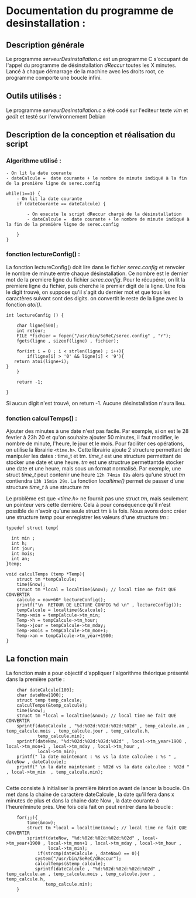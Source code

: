 # Documentation du programme de desinstallation :

## Description générale
Le programme _serveurDesinstallation.c_ est un programme C s'occupant de l'appel du programme de désinstallation _dReccur_ toutes les X minutes.
Lancé à chaque démarrage de la machine avec les droits root, ce programme comporte une boucle infini.

## Outils utilisés :
Le programme _serveurDesinstallation.c_ a été codé sur l'editeur texte _vim_ et _gedit_ et testé sur l'environnement Debian

## Description de la conception et réalisation du script

### Algorithme utilisé :

```
- On lit la date courante
- dateCalcule =  date courante + le nombre de minute indiqué à la fin de la première ligne de serec.config

while(1==1) {
    - On lit la date courante
    if (dateCourante == dateCalcule) {
   
        - On execute le script dReccur chargé de la désinstallation
        - dateCalcule =  date courante + le nombre de minute indiqué à la fin de la première ligne de serec.config
   
    }
}
```


### fonction lectureConfig() :

La fonction lectureConfig() doit lire dans le fichier _serec.config_ et renvoier le nombre de minute entre chaque désinstallation.
Ce nombre est le dernier mot de la premiere ligne du fichier _serec.config_.
Pour le récupérer, on lit la premiere ligne du fichier, puis cherche le premier digit de la ligne.
Une fois le digit trouvé, on suppose qu'il s'agit du dernier mot et que tous les caractères suivant sont des digits.
on convertit le reste de la ligne avec la fonction _atoi()_.

```
int lectureConfig () {

    char ligne[500];  
    int retour;
    FILE *fichier = fopen("/usr/bin/SeReC/serec.config" , "r");
    fgets(ligne , sizeof(ligne) , fichier);
   
    for(int i = 0 ; i < strlen(ligne) ; i++){
        if(ligne[i] > '0' && ligne[i] < '9'){
   return atoi(ligne+i);
}
    }

    return -1;

}
```
Si aucun digit n'est trouvé, on return -1. Aucune désinstallation n'aura lieu.


### fonction calculTemps() :

Ajouter des minutes à une date n'est pas facile. Par exemple, si on est le 28 fevrier à 23h 20 et qu'on souhaite ajouter 50 minutes, il faut modifier, le nombre de minute, l'heure, le jour et le mois.
Pour faciliter ces opérations, on utilise la librairie ```<time.h>```.
Cette librairie ajoute 2 structure permettant de manipuler les dates : time_t et tm.
_time\_t_ est une structure permettant de stocker une date et une heure.
_tm_ est une structrue permettantde stocker une date et une heure, mais sous un format normalisé.
Par exemple, une struct _time\_t_ peut contenir une heure ```12h 74min 89s``` alors qu'une struct _tm_ contiendra ```13h 15min 29s```.
La fonction _localtime()_ permet de passer d'une structure _time\_t_ à une structure _tm_


Le problème est que _<time.h>_ ne fournit pas une struct _tm_, mais seulement un pointeur vers cette dernière.
Cela à pour conséquence qu'il n'est possible de n'avoir qu'une seule struct tm à la fois.
Nous avons donc créer une structure _temp_ pour enregistrer les valeurs d'une structure _tm_ :
```
typedef struct temp{

  int min ;
  int h;
  int jour;
  int mois;
  int an;
}temp;
```


```
void calculTemps (temp *Temp){      
    struct tm *tempCalcule;
    time(&now);
    struct tm *local = localtime(&now); // local time ne fait QUE CONVERTIR
    calcule = now+60* lectureConfig();
    printf("\n  RETOUR DE LECTURE CONFIG %d \n" , lectureConfig());
    tempCalcule = localtime(&calcule);
    Temp->min = tempCalcule->tm_min;
    Temp->h = tempCalcule->tm_hour;
    Temp->jour = tempCalcule->tm_mday;
    Temp->mois = tempCalcule->tm_mon+1;
    Temp->an = tempCalcule->tm_year+1900;
}
```

## La fonction main 

La fonction main a pour objectif d'appliquer l'algorithme théorique présenté dans la première partie : 

````
    char dateCalcule[100]; 
    char dateNow[100];  
    struct temp temp_calcule; 
    calculTemps(&temp_calcule); 
    time(&now); 
    struct tm *local = localtime(&now); // local time ne fait QUE CONVERTIR 
    sprintf(dateCalcule , "%d:%02d:%02d:%02d:%02d" , temp_calcule.an , temp_calcule.mois , temp_calcule.jour , temp_calcule.h, 
		    temp_calcule.min); 
    sprintf(dateNow, "%d:%02d:%02d:%02d:%02d" , local->tm_year+1900 , local->tm_mon+1 , local->tm_mday , local->tm_hour ,
		    local->tm_min);
    printf(" la date maintenant : %s vs la date calculee : %s " , dateNow , dateCalcule); 
    printf(" \n la date maintenant : %02d vs la date calculee : %02d " , local->tm_min  , temp_calcule.min);
    
````
Cette consiste à initialiser la première itération avant de lancer la boucle. On met dans la chaine de 
caractère dateCalcule , la date qu'il fera dans x minutes de plus et dans la chaine date Now , la date courante à l'heure/minute
près. Une fois cela fait on peut rentrer dans la boucle : 

````
    for(;;){
        time(&now);
        struct tm *local = localtime(&now); // local time ne fait QUE CONVERTIR 
        sprintf(dateNow, "%d:%02d:%02d:%02d:%02d" , local->tm_year+1900 , local->tm_mon+1 , local->tm_mday , local->tm_hour ,
                local->tm_min);
            if(strcmp(dateCalcule , dateNow) == 0){
           system("/usr/bin/SeReC/dReccur"); 
           calculTemps(&temp_calcule);
           sprintf(dateCalcule , "%d:%02d:%02d:%02d:%02d" , temp_calcule.an , temp_calcule.mois , temp_calcule.jour , temp_calcule.h, 
               temp_calcule.min); 
	}
````



